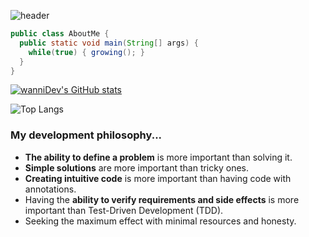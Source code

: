 ![header](https://capsule-render.vercel.app/api?type=waving&color=timeAuto&height=300&section=header&text=Hello&fontSize=90)

```java
public class AboutMe {
  public static void main(String[] args) {
    while(true) { growing(); }
  }
}
```

[![wanniDev's GitHub stats](https://github-readme-stats.vercel.app/api?username=wanniDev)](https://github.com/anuraghazra/github-readme-stats)

![Top Langs](https://github-readme-stats.vercel.app/api/top-langs/?username=wanniDev&theme=tokyonight)

### My development philosophy...
- **The ability to define a problem** is more important than solving it.
- **Simple solutions** are more important than tricky ones.
- **Creating intuitive code** is more important than having code with annotations.
- Having the **ability to verify requirements and side effects** is more important than Test-Driven Development (TDD).
- Seeking the maximum effect with minimal resources and honesty.
